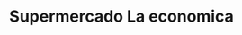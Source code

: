 ---
title: "Supermercado La economica"
url: /san-pedro-sula/supermercado-la-economica/
shop: supermercado
---